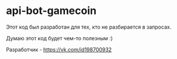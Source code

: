 # api-bot-gamecoin

Этот код был разработан для тех, кто не разбирается в запросах.

Думаю этот код будет чем-то полезным :)

Разработчик - https://vk.com/id198700932
